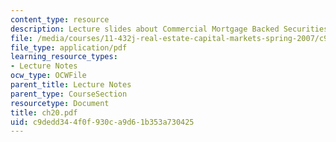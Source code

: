 ```yaml
---
content_type: resource
description: Lecture slides about Commercial Mortgage Backed Securities (CMBS).
file: /media/courses/11-432j-real-estate-capital-markets-spring-2007/c9dedd344f0f930ca9d61b353a730425_ch20.pdf
file_type: application/pdf
learning_resource_types:
- Lecture Notes
ocw_type: OCWFile
parent_title: Lecture Notes
parent_type: CourseSection
resourcetype: Document
title: ch20.pdf
uid: c9dedd34-4f0f-930c-a9d6-1b353a730425
---
```

